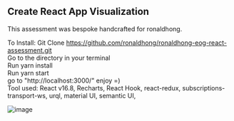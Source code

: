 ## Create React App Visualization

This assessment was bespoke handcrafted for ronaldhong.

To Install: Git Clone https://github.com/ronaldhong/ronaldhong-eog-react-assessment.git<br/>
Go to the directory in your terminal<br/>
Run yarn install <br/>
Run yarn start<br/>
go to "http://localhost:3000/" enjoy =)
<br/>
Tool used: React v16.8, Recharts, React Hook, react-redux, subscriptions-transport-ws, urql, material UI, semantic UI,


![image](https://user-images.githubusercontent.com/24851233/59866657-bfbd5080-9351-11e9-8f8a-1edb4cae23f1.png)
